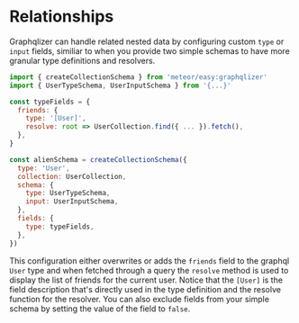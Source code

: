 # Relationships

Graphqlizer can handle related nested data by configuring custom `type` or `input` fields, similiar to when you provide two simple schemas to have more granular type definitions and resolvers.


```js
import { createCollectionSchema } from 'meteor/easy:graphqlizer'
import { UserTypeSchema, UserInputSchema } from '{...}'

const typeFields = {
  friends: {
    type: '[User]',
    resolve: root => UserCollection.find({ ... }).fetch(), 
  },
}

const alienSchema = createCollectionSchema({ 
  type: 'User',
  collection: UserCollection,
  schema: {
    type: UserTypeSchema,
    input: UserInputSchema,
  },
  fields: {
    type: typeFields,
  },
})
```

This configuration either overwrites or adds the `friends` field to the graphql `User` type and when fetched through a query the `resolve` method is used to display the list of friends for the current user. Notice that the `[User]` is the field description that's directly used in the type definition and the resolve function for the resolver. You can also exclude fields from your simple schema by setting the value of the field to `false`.

